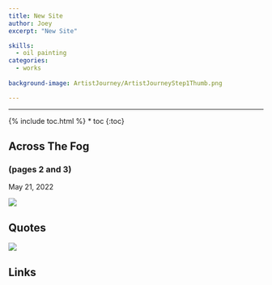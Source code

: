 ```yaml
---
title: New Site
author: Joey
excerpt: "New Site"

skills:
  - oil painting
categories:
  - works
  
background-image: ArtistJourney/ArtistJourneyStep1Thumb.png

---
```

---
<script>
function myFunction(imgs) {
  var expandImg = document.getElementById("expandedImg");
  var imgText = document.getElementById("imgtext");
  expandImg.src = imgs.src;
  imgText.innerHTML = imgs.alt;
  expandImg.parentElement.style.display = "block";
}
</script>
<style>
  small{
    font-size: 10px;
  }
  /* The expanding image container */
.container {
  display: none;
  z-index: 10;
  margin-left: auto;
  margin-right: auto;
  position: fixed;
  top: 10%;
  left: 10%;
  width: 80vw;
  overflow-y: scroll;
  overflow-x: scroll;
  bottom: 3%;
}
/* Expanding image text */
#imgtext {
  position: absolute;
  bottom: 15px;
  left: 15px;
  color: white;
  font-size: 20px;
}
/* Closable button inside the expanded image */
.closebtn {
  position: absolute;
  top: 10px;
  right: 15px;
  color: white;
  font-size: 35px;
  cursor: pointer;
}
  </style>
  <link rel="stylesheet" href="https://cdnjs.cloudflare.com/ajax/libs/font-awesome/4.7.0/css/font-awesome.min.css">
{% include toc.html %}
* toc
{:toc}

## Across The Fog
### (pages 2 and 3)
May 21, 2022


<img class="imageDisplay" src="/images/satmorningsoulsborne/EldenRing-pg2-3-AcrossTheFog/EldenRing-pg2-3-AcrossTheFog-18.png" onclick="myFunction(this);">
 



## Quotes

<img class="imageDisplay" src="/images/satmorningsoulsborne/EldenRing-pg2-3-AcrossTheFog/EldenRing-pg2-3-AcrossTheFog-3-best.png" onclick="myFunction(this);">


## Links


